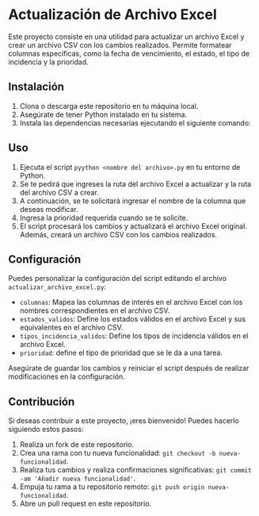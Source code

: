 # Actualización de Archivo Excel

Este proyecto consiste en una utilidad para actualizar un archivo Excel y crear un archivo CSV con los cambios realizados. Permite formatear columnas específicas, como la fecha de vencimiento, el estado, el tipo de incidencia y la prioridad.

## Instalación

1. Clona o descarga este repositorio en tu máquina local.
2. Asegúrate de tener Python instalado en tu sistema.
3. Instala las dependencias necesarias ejecutando el siguiente comando:

## Uso

1. Ejecuta el script `pyython <nombre del archivo>.py` en tu entorno de Python.
2. Se te pedirá que ingreses la ruta del archivo Excel a actualizar y la ruta del archivo CSV a crear.
3. A continuación, se te solicitará ingresar el nombre de la columna que deseas modificar.
4. Ingresa la prioridad requerida cuando se te solicite.
5. El script procesará los cambios y actualizará el archivo Excel original. Además, creará un archivo CSV con los cambios realizados.

## Configuración

Puedes personalizar la configuración del script editando el archivo `actualizar_archivo_excel.py`:

- `columnas`: Mapea las columnas de interés en el archivo Excel con los nombres correspondientes en el archivo CSV.
- `estados_validos`: Define los estados válidos en el archivo Excel y sus equivalentes en el archivo CSV.
- `tipos_incidencia_validos`: Define los tipos de incidencia válidos en el archivo Excel.
- `prioridad`: define el tipo de prioridad que se le da a una tarea.

Asegúrate de guardar los cambios y reiniciar el script después de realizar modificaciones en la configuración.

## Contribución

Si deseas contribuir a este proyecto, ¡eres bienvenido! Puedes hacerlo siguiendo estos pasos:

1. Realiza un fork de este repositorio.
2. Crea una rama con tu nueva funcionalidad: `git checkout -b nueva-funcionalidad`.
3. Realiza tus cambios y realiza confirmaciones significativas: `git commit -am 'Añadir nueva funcionalidad'`.
4. Empuja tu rama a tu repositorio remoto: `git push origin nueva-funcionalidad`.
5. Abre un pull request en este repositorio.

